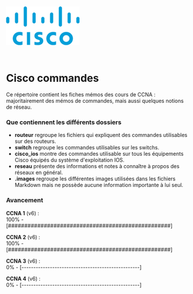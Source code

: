 ![Cisco logo](.images/cisco_logo.png "Cisco logo")  

<br>

# Cisco commandes

Ce répertoire contient les fiches mémos des cours de CCNA : majoritairement des mémos de commandes, mais aussi quelques notions de réseau.

### Que contiennent les différents dossiers

* **routeur** regroupe les fichiers qui expliquent des commandes utilisables sur des routeurs.  
* **switch** regroupe les commandes utilisables sur les switchs.  
* **cisco_ios** montre des commandes utilisable sur tous les équipements Cisco équipés du système d'exploitation IOS.  
* **reseau** présente des informations et notes à connaître à propos des réseaux en général.  
* **.images** regroupe les différentes images utilisées dans les fichiers Markdown mais ne possède aucune information importante à lui seul.

### Avancement

**CCNA 1** (v6) :  
100% - [##################################################]

**CCNA 2** (v6) :  
100% - [##################################################]

**CCNA 3** (v6) :  
0% - [--------------------------------------------------]

**CCNA 4** (v6) :  
0% - [--------------------------------------------------]

<!--50 caractères soit 1 '#' = 2% -->
